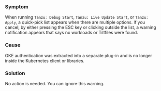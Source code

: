### Symptom

When running `Tanzu: Debug Start`, `Tanzu: Live Update Start`, or `Tanzu: Apply`, a quick-pick list
appears when there are multiple options.
If you cancel, by either pressing the ESC key or clicking outside the list, a warning notification
appears that says no workloads or Tiltfiles were found.

### Cause

GKE authentication was extracted into a separate plug-in and is no longer inside the Kubernetes client
or libraries.

### Solution

No action is needed. You can ignore this warning.